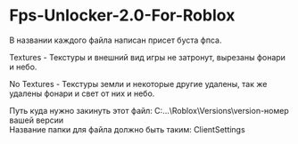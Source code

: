 # Fps-Unlocker-2.0-For-Roblox

В названии каждого файла написан присет буста фпса.

Textures - Текстуры и внешний вид игры не затронут, вырезаны фонари и небо.

No Textures - Текстуры земли и некоторые другие удалены, так же удалены фонари и свет от них и небо.

Путь куда нужно закинуть этот файл: C:\...\Roblox\Versions\version-номер вашей версии\
Название папки для файла должно быть таким: ClientSettings
